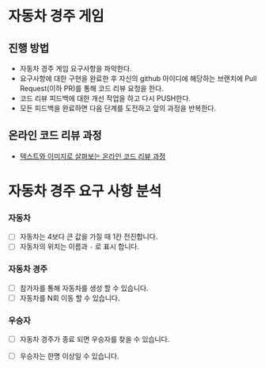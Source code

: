 # 자동차 경주 게임
## 진행 방법
* 자동차 경주 게임 요구사항을 파악한다.
* 요구사항에 대한 구현을 완료한 후 자신의 github 아이디에 해당하는 브랜치에 Pull Request(이하 PR)를 통해 코드 리뷰 요청을 한다.
* 코드 리뷰 피드백에 대한 개선 작업을 하고 다시 PUSH한다.
* 모든 피드백을 완료하면 다음 단계를 도전하고 앞의 과정을 반복한다.

## 온라인 코드 리뷰 과정
* [텍스트와 이미지로 살펴보는 온라인 코드 리뷰 과정](https://github.com/next-step/nextstep-docs/tree/master/codereview)

# 자동차 경주 요구 사항 분석

### 자동차
- [ ] 자동차는 4보다 큰 값을 가질 때 1칸 전진합니다.
- [ ] 자동차의 위치는 이름과 `-` 로 표시 합니다.

### 자동차 경주
- [ ] 참가자를 통해 자동차를 생성 할 수 있습니다.
- [ ] 자동차를 N회 이동 할 수 있습니다.

### 우승자
- [ ] 자동차 경주가 종료 되면 우승자를 찾을 수 있습니다.
- [ ] 우승자는 한명 이상일 수 있습니다.



